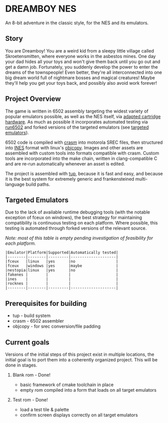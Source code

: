# DREAMBOY NES

An 8-bit adventure in the classic style, for the NES and its emulators.

## Story

You are Dreamboy! You are a weird kid from a sleepy little village called
Skroetensmitten, where everyone works in the asbestos mines. One day your dad
hides all your toys and won't give them back until you go out and get a damn
job. Fortunately, you suddenly develop the power to enter the dreams of the
townspeople! Even better, they're all interconnected into one big dream world
full of nightmare bosses and magical creatures! Maybe they'll help you get your
toys back, and possibly also avoid work forever!

## Project Overview

The game is written in 6502 assembly targeting the widest variety of popular
emulators possible, as well as the NES itself, via [adapted cartridge
hardware][retro_usb]. As much as possible it incorporates automated testing via
[run6502][lib6502] and forked versions of the targeted emulators (see [targeted
emulators](#targets)).

6502 code is compiled with [crasm][crasm] into motorola SREC files, then
structured into [INES][ines] format with linux's [objcopy][objcopy]. Images and
other assets are assembled with custom tools into formats compatible with crasm.
Custom tools are incorporated into the make chain, written in clang-compatible C
and are re-run automatically whenever an asset is edited.

The project is assembled with [tup][tup], because it is fast and easy, and because it
is the best system for extremely generic and frankensteined multi-language build
paths.

  [retro_usb]: http://www.retrousb.com/product_info.php?products_id=34
  [lib6502]: http://piumarta.com/software/lib6502/
  [crasm]: http://crasm.sourceforge.net/crasm.html 
  [ines]: http://wiki.nesdev.com/w/index.php/INES
  [objcopy]: http://linux.die.net/man/1/objcopy
  [tup]: http://gittup.org/tup/ 

## <a name="targets">Targeted Emulators</a>

Due to the lack of available runtime debugging tools (with the notable exception
of fceux on windows), the best strategy for maintaining compatibility is
continuous testing on each platform. Where possible, this testing is automated
through forked versions of the relevant source.

*Note: most of this table is empty pending investigation of feasibility for each
platform.*

```
|Emulator|Platform|Supported|Automatically tested|  
|--------|--------|---------|--------------------|  
|fceux   |linux   |yes      |no                  |  
|fceux   |windows |yes      |maybe               |  
|nestopia|linux   |yes      |no                  |  
|fakenes |        |         |                    |  
|ines    |        |         |                    |  
|rocknes |        |         |                    |  
|--------|--------|---------|--------------------|  
```

## Prerequisites for building

* tup - build system
* crasm - 6502 assembler
* objcopy - for srec conversion/file padding

## Current goals

Versions of the initial steps of this project exist in multiple locations, the initial goal is to
port them into a coherently organized project. This will be done in stages.

1. Blank rom - Done!

    * basic framework of cmake toolchain in place
    * empty rom compiled into a form that loads on all target emulators

2. Test rom - Done!

    * load a test tile & palette
    * confirm screen displays correctly on all target emulators
